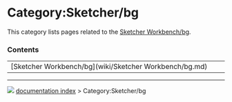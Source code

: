 # Category:Sketcher/bg
This category lists pages related to the [Sketcher Workbench/bg](Sketcher_Workbench/bg.md).

### Contents

|     |     |     |
| --- | --- | --- |
| [Sketcher Workbench/bg](wiki/Sketcher Workbench/bg.md) |



---
![](images/Right_arrow.png) [documentation index](../README.md) > Category:Sketcher/bg

